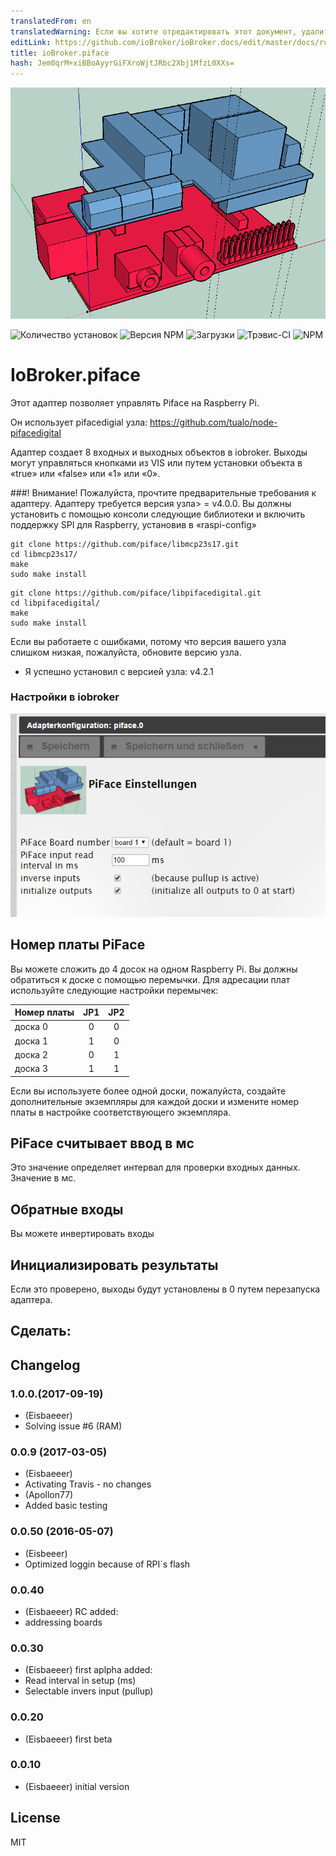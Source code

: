 ```yaml
---
translatedFrom: en
translatedWarning: Если вы хотите отредактировать этот документ, удалите поле «translationFrom», в противном случае этот документ будет снова автоматически переведен
editLink: https://github.com/ioBroker/ioBroker.docs/edit/master/docs/ru/adapterref/iobroker.piface/README.md
title: ioBroker.piface
hash: Jem0qrM+xiBBoAyyrGiFXroWjtJRbc2Xbj1MfzL0XXs=
---
```

![логотип](../../../en/adapterref/iobroker.piface/admin/piface.png)

![Количество установок](http://iobroker.live/badges/piface-stable.svg)
![Версия NPM](http://img.shields.io/npm/v/iobroker.piface.svg)
![Загрузки](https://img.shields.io/npm/dm/iobroker.piface.svg)
![Трэвис-CI](https://travis-ci.org/Eisbaeeer/ioBroker.piface.svg?branch=master)
![NPM](https://nodei.co/npm/iobroker.piface.png?downloads=true)

# IoBroker.piface
Этот адаптер позволяет управлять Piface на Raspberry Pi.

Он использует pifacedigial узла: https://github.com/tualo/node-pifacedigital

Адаптер создает 8 входных и выходных объектов в iobroker.
Выходы могут управляться кнопками из VIS или путем установки объекта в «true» или «false» или «1» или «0».

###! Внимание!
Пожалуйста, прочтите предварительные требования к адаптеру.
Адаптеру требуется версия узла> = v4.0.0. Вы должны установить с помощью консоли следующие библиотеки и включить поддержку SPI для Raspberry, установив в «raspi-config»

```
git clone https://github.com/piface/libmcp23s17.git
cd libmcp23s17/
make
sudo make install
```

```
git clone https://github.com/piface/libpifacedigital.git
cd libpifacedigital/
make
sudo make install
```

Если вы работаете с ошибками, потому что версия вашего узла слишком низкая, пожалуйста, обновите версию узла.

* Я успешно установил с версией узла: v4.2.1

### Настройки в iobroker
![Альтернативный текст](../../../en/adapterref/iobroker.piface/admin/settings.png?raw=true "настройки")

## Номер платы PiFace
Вы можете сложить до 4 досок на одном Raspberry Pi. Вы должны обратиться к доске с помощью перемычки.
Для адресации плат используйте следующие настройки перемычек:

| Номер платы | JP1 | JP2 |
| ------------- |:---:|:---:|
| доска 0 | 0 | 0 |
| доска 1 | 1 | 0 |
| доска 2 | 0 | 1 |
| доска 3 | 1 | 1 |

Если вы используете более одной доски, пожалуйста, создайте дополнительные экземпляры для каждой доски и измените номер платы в настройке соответствующего экземпляра.

## PiFace считывает ввод в мс
Это значение определяет интервал для проверки входных данных. Значение в мс.

## Обратные входы
Вы можете инвертировать входы

## Инициализировать результаты
Если это проверено, выходы будут установлены в 0 путем перезапуска адаптера.

## Сделать:

## Changelog

### 1.0.0.(2017-09-19)
* (Eisbaeeer)
* Solving issue #6 (RAM)

### 0.0.9 (2017-03-05)
* (Eisbaeeer)
* Activating Travis - no changes
* (Apollon77)
* Added basic testing

### 0.0.50 (2016-05-07)
* (Eisbeeer)
* Optimized loggin because of RPI´s flash

### 0.0.40
* (Eisbaeeer) RC
added:
* addressing boards

### 0.0.30
* (Eisbaeeer) first aplpha
added:
* Read interval in setup (ms)
* Selectable invers input (pullup)

### 0.0.20
* (Eisbaeeer) first beta

### 0.0.10
* (Eisbaeeer) initial version

## License
MIT